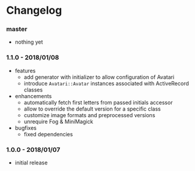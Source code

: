 # Changelog

### master

* nothing yet

### 1.1.0 - 2018/01/08

* features
    * add generator with initializer to allow configuration of Avatari
    * introduce `Avatari::Avatar` instances associated with ActiveRecord classes
* enhancements
    * automatically fetch first letters from passed initials accessor
    * allow to override the default version for a specific class
    * customize image formats and preprocessed versions
    * unrequire Fog & MiniMagick
* bugfixes
    * fixed dependencies

### 1.0.0 - 2018/01/07

* initial release
